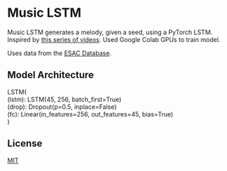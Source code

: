 # Music LSTM

Music LSTM generates a melody, given a seed, using a PyTorch LSTM.
Inspired by [this series of videos](https://www.youtube.com/playlist?list=PL-wATfeyAMNr0KMutwtbeDCmpwvtul-Xz).
Used Google Colab GPUs to train model.

Uses data from the [ESAC Database](http://www.esac-data.org/).

## Model Architecture

LSTM(\
    (lstm): LSTM(45, 256, batch_first=True) \
    (drop): Dropout(p=0.5, inplace=False) \
    (fc): Linear(in_features=256, out_features=45, bias=True) \
)


## License
[MIT](LICENSE.md)
